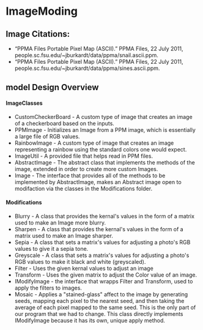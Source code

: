 # ImageModing

## Image Citations:
* “PPMA Files Portable Pixel Map (ASCII).” PPMA Files, 22 July 2011, people.sc.fsu.edu/~jburkardt/data/ppma/snail.ascii.ppm. 
* “PPMA Files Portable Pixel Map (ASCII).” PPMA Files, 22 July 2011, people.sc.fsu.edu/~jburkardt/data/ppma/sines.ascii.ppm. 

## model Design Overview

#### ImageClasses
* CustomCheckerBoard - A custom type of image that creates an image of a checkerboard based on the inputs.
* PPMImage - Initializes an Image from a PPM image, which is essentially a large file of RGB values.
* RainbowImage - A custom type of image that creates an image representing a rainbow using the standard colors one would expect.
* ImageUtil - A provided file that helps read in PPM files.
* AbstractImage - The abstract class that implements the methods of the image, extended in order to create more custom Images.
* Image - The interface that provides all of the methods to be implemented by AbstractImage, makes an Abstract image open to modifaction via the classes in the Modifications folder.

#### Modifications
* Blurry - A class that provides the kernal's values in the form of a matrix used to make an Image more blurry.
* Sharpen - A class that provides the kernal's values in the form of a matrix used to make an Image sharper.
* Sepia - A class that sets a matrix's values for adjusting a photo's RGB values to give it a sepia tone.
* Greyscale - A class that sets a matrix's values for adjusting a photo's RGB values to make it black and white (greyscaled).
* Filter - Uses the given kernal values to adjust an image  
* Transform - Uses the given matrix to adjust the Color value of an image.
* IModifyImage - the interface that wrapps Filter and Transform, used to apply the filters to images.
* Mosaic - Applies a "stained-glass" affect to the image by generating seeds, mapping each pixel to the nearest seed, and then taking
the average of each pixel mapped to the same seed. This is the only part of our program that we had to change. This class directly 
  implements IModifyImage because it has its own, unique apply method. 
